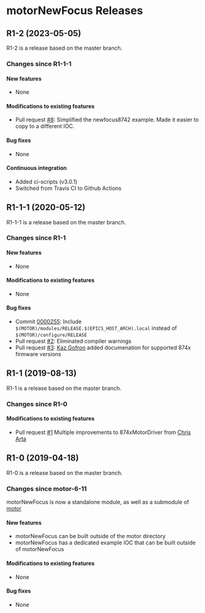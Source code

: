 # motorNewFocus Releases

## __R1-2 (2023-05-05)__
R1-2 is a release based on the master branch.

### Changes since R1-1-1

#### New features
* None

#### Modifications to existing features
* Pull request [#8](https://github.com/epics-motor/motorNewFocus/pull/8): Simplified the newfocus8742 example. Made it easier to copy to a different IOC.

#### Bug fixes
* None

#### Continuous integration
* Added ci-scripts (v3.0.1)
* Switched from Travis CI to Github Actions

## __R1-1-1 (2020-05-12)__
R1-1-1 is a release based on the master branch.  

### Changes since R1-1

#### New features
* None

#### Modifications to existing features
* None

#### Bug fixes
* Commit [0000255](https://github.com/epics-motor/motorNewFocus/commit/0000255ab0a98ba2f57c4b485cddc661500815fc): Include ``$(MOTOR)/modules/RELEASE.$(EPICS_HOST_ARCH).local`` instead of ``$(MOTOR)/configure/RELEASE``
* Pull request [#2](https://github.com/epics-motor/motorNewFocus/pull/2): Eliminated compiler warnings
* Pull request [#3](https://github.com/epics-motor/motorNewFocus/pull/3): [Kaz Gofron](https://github.com/kgofron) added documenation for supported 874x firmware versions

## __R1-1 (2019-08-13)__
R1-1 is a release based on the master branch.  

### Changes since R1-0

#### Modifications to existing features
* Pull request [#1](https://github.com/epics-motor/motorNewFocus/pull/1) Multiple improvements to 874xMotorDriver from [Chris Arta](https://github.com/ArtaChris)

## __R1-0 (2019-04-18)__
R1-0 is a release based on the master branch.  

### Changes since motor-6-11

motorNewFocus is now a standalone module, as well as a submodule of [motor](https://github.com/epics-modules/motor)

#### New features
* motorNewFocus can be built outside of the motor directory
* motorNewFocus has a dedicated example IOC that can be built outside of motorNewFocus

#### Modifications to existing features
* None

#### Bug fixes
* None
